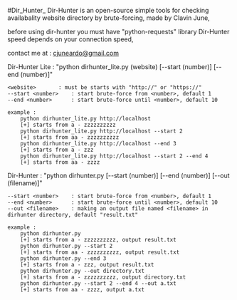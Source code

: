 #Dir_Hunter_
Dir-Hunter is an open-source simple tools for checking availabality website directory by brute-forcing, made by Clavin June,

before using dir-hunter you must have "python-requests" library
Dir-Hunter speed depends on your connection speed,

contact me at : cjuneardo@gmail.com

Dir-Hunter Lite : "python dirhunter_lite.py (website) [--start (number)] [--end (number)]"

	<website>		: must be starts with "http://" or "https://"
	--start <number>	: start brute-force from <number>, default 1
	--end <number>		: start brute-force until <number>, default 10

	example :
		python dirhunter_lite.py http://localhost
		[+] starts from a - zzzzzzzzzz
		python dirhunter_lite.py http://localhost --start 2
		[+] starts from aa - zzzzzzzzzz
		python dirhunter_lite.py http://localhost --end 3
		[+] starts from a - zzz
		python dirhunter_lite.py http://localhost --start 2 --end 4
		[+] starts from aa - zzzz

Dir-Hunter : "python dirhunter.py [--start (number)] [--end (number)] [--out (filename)]"

	--start <number>	: start brute-force from <number>, default 1
	--end <number>		: start brute-force until <number>, default 10
	--out <filename>	: making an output file named <filename> in dirhunter directory, default "result.txt"

	example :
		python dirhunter.py
		[+] starts from a - zzzzzzzzzz, output result.txt
		python dirhunter.py --start 2
		[+] starts from aa - zzzzzzzzzz, output result.txt
		python dirhunter.py --end 3
		[+] starts from a - zzz, output result.txt
		python dirhunter.py --out directory.txt
		[+] starts from a - zzzzzzzzzz, output directory.txt
		python dirhunter.py --start 2 --end 4 --out a.txt
		[+] starts from aa - zzzz, output a.txt
